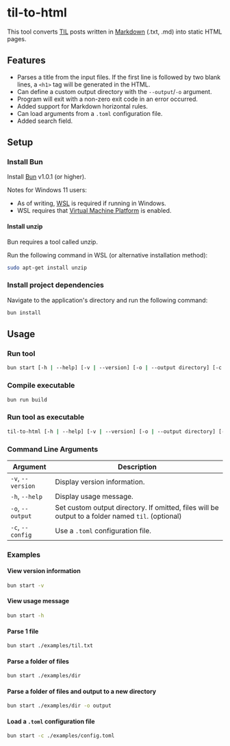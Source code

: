 # til-to-html

This tool converts [TIL](https://simonwillison.net/2022/Nov/6/what-to-blog-about/) posts written in [Markdown](https://www.markdownguide.org/) (.txt, .md) into static HTML pages.

## Features

- Parses a title from the input files. If the first line is followed by two blank lines, a `<h1>` tag will be generated in the HTML.
- Can define a custom output directory with the `--output`/`-o` argument.
- Program will exit with a non-zero exit code in an error occurred.
- Added support for Markdown horizontal rules.
- Can load arguments from a `.toml` configuration file.
- Added search field.

## Setup

### Install Bun

Install [Bun](https://bun.sh/) v1.0.1 (or higher).

Notes for Windows 11 users:

- As of writing, [WSL](https://learn.microsoft.com/en-us/windows/wsl/install) is required if running in Windows.
- WSL requires that [Virtual Machine Platform](https://support.microsoft.com/en-us/windows/enable-virtualization-on-windows-11-pcs-c5578302-6e43-4b4b-a449-8ced115f58e1) is enabled.

#### Install unzip

Bun requires a tool called unzip.

Run the following command in WSL (or alternative installation method):

```bash
sudo apt-get install unzip
```

### Install project dependencies

Navigate to the application's directory and run the following command:

```bash
bun install
```

## Usage

### Run tool

```bash
bun start [-h | --help] [-v | --version] [-o | --output directory] [-c | --config filepath] filepath | directory
```

### Compile executable

```bash
bun run build
```

### Run tool as executable

```bash
til-to-html [-h | --help] [-v | --version] [-o | --output directory] [-c | --config filepath] filepath | directory
```

### Command Line Arguments

| Argument          | Description                                                                                       |
| ----------------- | ------------------------------------------------------------------------------------------------- |
| `-v`, `--version` | Display version information.                                                                      |
| `-h`, `--help`    | Display usage message.                                                                            |
| `-o`, `--output`  | Set custom output directory. If omitted, files will be output to a folder named `til`. (optional) |
| `-c`, `--config`  | Use a `.toml` configuration file.                                                                 |

### Examples

#### View version information

```bash
bun start -v
```

#### View usage message

```bash
bun start -h
```

#### Parse 1 file

```bash
bun start ./examples/til.txt
```

#### Parse a folder of files

```bash
bun start ./examples/dir
```

#### Parse a folder of files and output to a new directory

```bash
bun start ./examples/dir -o output
```

#### Load a `.toml` configuration file

```bash
bun start -c ./examples/config.toml
```

